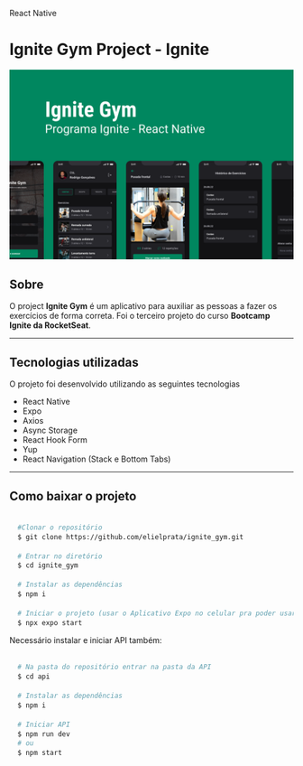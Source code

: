 React Native

# **Ignite Gym Project - Ignite**

![Capa, Project presentation image](/Images.README/Capa.png)

## Sobre

O project **Ignite Gym** é um aplicativo para auxiliar as pessoas a fazer os exercícios de forma correta. Foi o terceiro projeto do curso **Bootcamp Ignite da RocketSeat**.

---

## Tecnologias utilizadas

O projeto foi desenvolvido utilizando as seguintes tecnologias

- React Native
- Expo
- Axios
- Async Storage
- React Hook Form
- Yup
- React Navigation (Stack e Bottom Tabs)

---

## Como baixar o projeto

```bash

  #Clonar o repositório
  $ git clone https://github.com/elielprata/ignite_gym.git

  # Entrar no diretório
  $ cd ignite_gym

  # Instalar as dependências
  $ npm i

  # Iniciar o projeto (usar o Aplicativo Expo no celular pra poder usar)
  $ npx expo start

```

Necessário instalar e iniciar API também:

```bash

  # Na pasta do repositório entrar na pasta da API
  $ cd api

  # Instalar as dependências
  $ npm i

  # Iniciar API
  $ npm run dev
  # ou
  $ npm start

```
